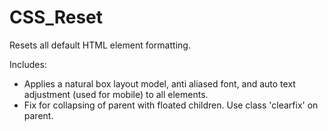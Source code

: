 # CSS_Reset
Resets all default HTML element formatting.

Includes:
 - Applies a natural box layout model, anti aliased font, and auto text adjustment (used for mobile) to all elements.
 - Fix for collapsing of parent with floated children. Use class 'clearfix' on parent.

